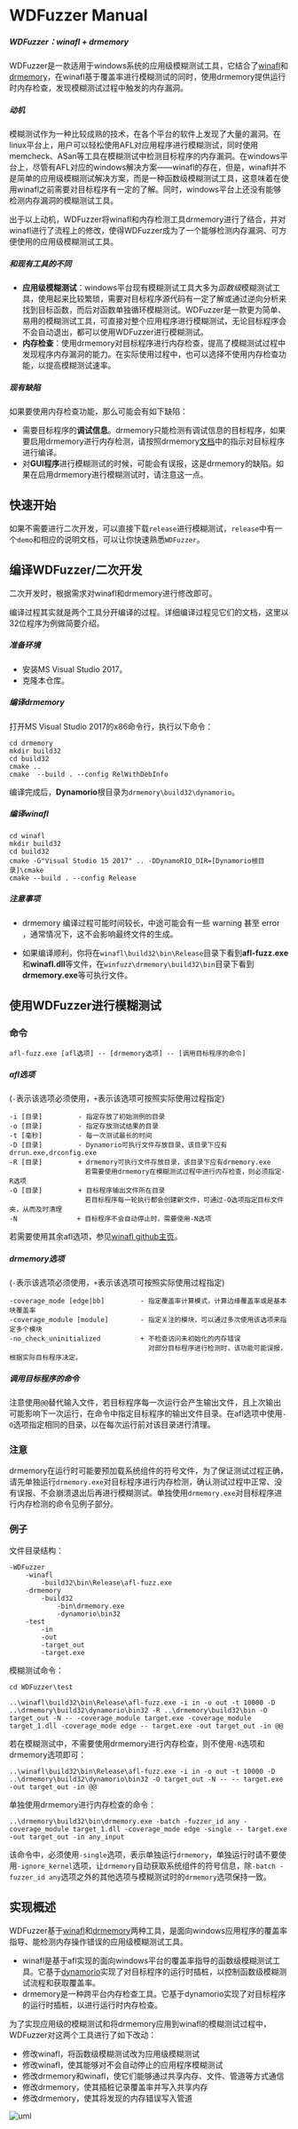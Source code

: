 # WDFuzzer Manual

##### WDFuzzer：winafl + drmemory

WDFuzzer是一款适用于windows系统的应用级模糊测试工具，它结合了[winafl](https://github.com/googleprojectzero/winafl)和[drmemory](https://github.com/DynamoRIO/drmemory)，在winafl基于覆盖率进行模糊测试的同时，使用drmemory提供运行时内存检查，发现模糊测试过程中触发的内存漏洞。

##### 动机

模糊测试作为一种比较成熟的技术，在各个平台的软件上发现了大量的漏洞。在linux平台上，用户可以轻松使用AFL对应用程序进行模糊测试，同时使用memcheck、ASan等工具在模糊测试中检测目标程序的内存漏洞。在windows平台上，尽管有AFL对应的windows解决方案——winafl的存在，但是，winafl并不是简单的应用级模糊测试解决方案，而是一种函数级模糊测试工具，这意味着在使用winafl之前需要对目标程序有一定的了解。同时，windows平台上还没有能够检测内存漏洞的模糊测试工具。

出于以上动机，WDFuzzer将winafl和内存检测工具drmemory进行了结合，并对winafl进行了流程上的修改，使得WDFuzzer成为了一个能够检测内存漏洞、可方便使用的应用级模糊测试工具。

##### 和现有工具的不同

+ **应用级模糊测试**：windows平台现有模糊测试工具大多为*函数级*模糊测试工具，使用起来比较繁琐，需要对目标程序源代码有一定了解或通过逆向分析来找到目标函数，而后对函数单独循环模糊测试。WDFuzzer是一款更为简单、易用的模糊测试工具，可直接对整个应用程序进行模糊测试，无论目标程序会不会自动退出，都可以使用WDFuzzer进行模糊测试。
+ **内存检查**：使用drmemory对目标程序进行内存检查，提高了模糊测试过程中发现程序内存漏洞的能力。在实际使用过程中，也可以选择不使用内存检查功能，以提高模糊测试速率。

##### 现有缺陷

如果要使用内存检查功能，那么可能会有如下缺陷：

+ 需要目标程序的**调试信息**。drmemory只能检测有调试信息的目标程序，如果要启用drmemory进行内存检测，请按照drmemory[文档](https://dynamorio.org/drmemory_docs/page_prep.html)中的指示对目标程序进行编译。
+ 对**GUI程序**进行模糊测试的时候，可能会有误报，这是drmemory的缺陷。如果在启用drmemory进行模糊测试时，请注意这一点。

## 快速开始

如果不需要进行二次开发，可以直接下载`release`进行模糊测试，`release`中有一个`demo`和相应的说明文档，可以让你快速熟悉`WDFuzzer`。

## 编译WDFuzzer/二次开发

二次开发时，根据需求对winafl和drmemory进行修改即可。

编译过程其实就是两个工具分开编译的过程。详细编译过程见它们的文档，这里以32位程序为例做简要介绍。

##### 准备环境

+ 安装MS Visual Studio 2017。
+ 克隆本仓库。

##### 编译drmemory

打开MS Visual Studio 2017的x86命令行，执行以下命令：

````
cd drmemory
mkdir build32
cd build32
cmake ..
cmake  --build . --config RelWithDebInfo
````

编译完成后，**Dynamorio**根目录为`drmemory\build32\dynamorio`。

##### 编译winafl

````
cd winafl
mkdir build32
cd build32
cmake -G"Visual Studio 15 2017" .. -DDynamoRIO_DIR=[Dynamorio根目录]\cmake
cmake --build . --config Release
````

##### 注意事项

+  drmemory 编译过程可能时间较长，中途可能会有一些 warning 甚至 error ，通常情况下，这不会影响最终文件的生成。

+ 如果编译顺利，你将在`winafl\build32\bin\Release`目录下看到**afl-fuzz.exe**和**winafl.dll**等文件，在`winfuzz\drmemory\build32\bin`目录下看到**drmemory.exe**等可执行文件。

## 使用WDFuzzer进行模糊测试

### 命令

````
afl-fuzz.exe [afl选项] -- [drmemory选项] -- [调用目标程序的命令]
````

##### afl选项

(`-`表示该选项必须使用，`+`表示该选项可按照实际使用过程指定)

````
-i [目录]         - 指定存放了初始测例的目录
-o [目录]         - 指定存放测试结果的目录
-t [毫秒]   	   	- 每一次测试最长的时间
-D [目录]        	- Dynamorio可执行文件存放目录，该目录下应有drrun.exe,drconfig.exe
-R [目录]		    + drmemory可执行文件存放目录，该目录下应有drmemory.exe
				   若需要使用drmemory在模糊测试过程中进行内存检查，则必须指定-R选项
-O [目录]         + 目标程序输出文件所在目录
				   若目标程序每一轮执行都会创建新文件，可通过-O选项指定目标文件夹，从而及时清理
-N               + 目标程序不会自动停止时，需要使用-N选项
````

若需要使用其余afl选项，参见[winafl github主页](https://github.com/googleprojectzero/winafl)。

##### drmemory选项

(`-`表示该选项必须使用，`+`表示该选项可按照实际使用过程指定)

````
-coverage_mode [edge|bb]		 - 指定覆盖率计算模式，计算边缘覆盖率或是基本块覆盖率
-coverage_module [module]	     - 指定关注的模块，可以通过多次使用该选项来指定多个模块
-no_check_uninitialized			 + 不检查访问未初始化的内存错误
								   对部分目标程序进行检测时，该功能可能误报，根据实际目标程序决定。
````

##### 调用目标程序的命令

注意使用`@@`替代输入文件，若目标程序每一次运行会产生输出文件，且上次输出可能影响下一次运行，在命令中指定目标程序的输出文件目录。在afl选项中使用`-O`选项指定相同的目录，以在每次运行前对该目录进行清理。

### 注意

drmemory在运行时可能要预加载系统组件的符号文件，为了保证测试过程正确，请先单独运行`drmemory.exe`对目标程序进行内存检测，确认测试过程中正常、没有误报、不会崩溃退出后再进行模糊测试。单独使用`drmemory.exe`对目标程序进行内存检测的命令见例子部分。

### 例子

文件目录结构：

````
-WDFuzzer
	-winafl
		-build32\bin\Release\afl-fuzz.exe
	-drmemory
		-build32
			-bin\drmemory.exe
			-dynamorio\bin32
	-test
		-in
		-out
		-target_out
		-target.exe
````

模糊测试命令：

````
cd WDFuzzer\test

..\winafl\build32\bin\Release\afl-fuzz.exe -i in -o out -t 10000 -D ..\drmemory\build32\dynamorio\bin32 -R ..\drmemory\build32\bin -O target_out -N -- -coverage_module target.exe -coverage_module target_1.dll -coverage_mode edge -- target.exe -out target_out -in @@
````

若在模糊测试中，不需要使用drmemory进行内存检查，则不使用`-R`选项和drmemory选项即可：

````
..\winafl\build32\bin\Release\afl-fuzz.exe -i in -o out -t 10000 -D ..\drmemory\build32\dynamorio\bin32 -O target_out -N -- -- target.exe -out target_out -in @@
````

单独使用drmemory进行内存检查的命令：

````
..\drmemory\build32\bin\drmemory.exe -batch -fuzzer_id any -coverage_module target_1.dll -coverage_mode edge -single -- target.exe -out target_out -in any_input
````

该命令中，必须使用`-single`选项，表示单独运行`drmemory`，单独运行时请不要使用`-ignore_kernel`选项，让`drmemory`自动获取系统组件的符号信息，除`-batch -fuzzer_id any`选项之外的其他选项与模糊测试时的`drmemory`选项保持一致。

## 实现概述

WDFuzzer基于[winafl](https://github.com/googleprojectzero/winafl/)和[drmemory](https://github.com/DynamoRIO/drmemory)两种工具，是面向windows应用程序的覆盖率指导、能检测内存操作错误的应用级模糊测试工具。

+ winafl是基于afl实现的面向windows平台的覆盖率指导的函数级模糊测试工具。它基于[dynamorio](https://dynamorio.org/)实现了对目标程序的运行时插桩，以控制函数级模糊测试流程和获取覆盖率。
+ drmemory是一种跨平台内存检查工具。它基于dynamorio实现了对目标程序的运行时插桩，以进行运行时内存检查。

为了实现应用级的模糊测试和将drmemory应用到winafl的模糊测试过程中，WDFuzzer对这两个工具进行了如下改动：

+ 修改winafl，将函数级模糊测试改为应用级模糊测试
+ 修改winafl，使其能够对不会自动停止的应用程序模糊测试
+ 修改drmemory和winafl，使它们能够通过共享内存、文件、管道等方式通信
+ 修改drmemory，使其插桩记录覆盖率并写入共享内存
+ 修改drmemory，使其将发现的内存错误写入管道

![uml](pic/uml.jpg)


